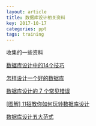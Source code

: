 ```yaml
---
layout: article
title: 数据库设计相关资料
key: 2017-10-17
categories: ppt
tags: training
---
```


收集的一些资料

<!--more-->

[数据库设计中的14个技巧](http://blog.csdn.net/sirfei/article/details/434994)

[怎样设计一个好的数据库](http://blog.sina.com.cn/s/blog_735fb3b40100svet.html)

[数据库设计的 7 个常见错误](http://blog.jobbole.com/93953/)

[[图解] 11招教你如何玩转数据库设计](http://www.csdn.net/article/2012-04-11/2804419)

[数据库设计五大范式](http://www.cnblogs.com/xiaxianfei/p/5454707.html)

